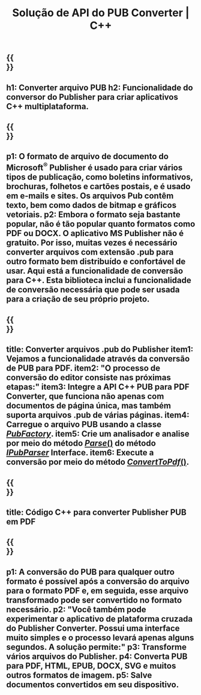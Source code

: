 ﻿---
translation: true
template: /_templates/conversion.md
title: Solução de API do PUB Converter | C++
url: /cpp/conversion/
description: Converta arquivos do Microsoft Publisher programaticamente por meio da biblioteca C++. Solução de API simples para criar seu próprio projeto C++ de conversor de PUB.
metakeywords: pub cpp converter, converter arquivo pub cpp
family: pub
platformtag: cpp
feature: conversion
---

{{<section banner>}}
---
h1: Converter arquivo PUB
h2: Funcionalidade do conversor do Publisher para criar aplicativos C++ multiplataforma.
---

{{<section overview>}}
---
p1: O formato de arquivo de documento do Microsoft<sup>®</sup> Publisher é usado para criar vários tipos de publicação, como boletins informativos, brochuras, folhetos e cartões postais, e é usado em e-mails e sites. Os arquivos Pub contêm texto, bem como dados de bitmap e gráficos vetoriais.
p2: Embora o formato seja bastante popular, não é tão popular quanto formatos como PDF ou DOCX. O aplicativo MS Publisher não é gratuito. Por isso, muitas vezes é necessário converter arquivos com extensão .pub para outro formato bem distribuído e confortável de usar. Aqui está a funcionalidade de conversão para C++. Esta biblioteca inclui a funcionalidade de conversão necessária que pode ser usada para a criação de seu próprio projeto.
---

{{<section feature1>}}
---
title: Converter arquivos .pub do Publisher
item1: Vejamos a funcionalidade através da conversão de PUB para PDF.
item2: "O processo de conversão do editor consiste nas próximas etapas:"
item3: Integre a API C++ PUB para PDF Converter, que funciona não apenas com documentos de página única, mas também suporta arquivos .pub de várias páginas.
item4: Carregue o arquivo PUB usando a classe [*PubFactory*](https://reference.aspose.com/pub/cpp/class/aspose.pub.pub_factory).
item5: Crie um analisador e analise por meio do método [*Parse*()](https://reference.aspose.com/pub/cpp/class/aspose.pub.i_pub_parser#ae9fc7043f382a5b4a7b694f0fe477915) do método [*IPubParser*](https://reference.aspose.com/pub/cpp/class/aspose.pub.i_pub_parser) Interface.
item6: Execute a conversão por meio do método [*ConvertToPdf*()](https://reference.aspose.com/pub/cpp/class/aspose.pub.i_pdf_converter).
---

{{<section codeexample>}}
---
title: Código C++ para converter Publisher PUB em PDF
---

{{<section summary>}}
---
p1: A conversão do PUB para qualquer outro formato é possível após a conversão do arquivo para o formato PDF e, em seguida, esse arquivo transformado pode ser convertido no formato necessário.
p2: "Você também pode experimentar o aplicativo de plataforma cruzada do Publisher Converter. Possui uma interface muito simples e o processo levará apenas alguns segundos. A solução permite:"
p3: Transforme vários arquivos do Publisher.
p4: Converta PUB para PDF, HTML, EPUB, DOCX, SVG e muitos outros formatos de imagem.
p5: Salve documentos convertidos em seu dispositivo.
---